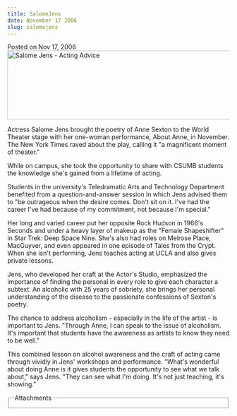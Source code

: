 ```yaml
---
title: SalomeJens
date: November 17 2006
slug: salomejens
---
```





<span class="date">Posted on Nov 17, 2006    </span>
<img height="156" alt="Salome Jens - Acting Advice" src="http://news.csumb.edu/sites/default/files/65/igx_migrate/images/salomejens3.jpg" width="620">
<p>Actress Salome Jens brought the poetry of Anne Sexton to the
World Theater stage with her one-woman performance, About Anne, in
November. The New York Times raved about the play, calling it &quot;a
magnificent moment of theater.&quot;</p>
<p>While on campus, she took the opportunity to share with CSUMB
students the knowledge she&apos;s gained from a lifetime of acting.</p>
<p>Students in the university&apos;s Teledramatic Arts and Technology
Department benefited from a question-and-answer session in which
Jens advised them to &quot;be outrageous when the desire comes. Don&apos;t
sit on it. I&apos;ve had the career I&apos;ve had because of my commitment,
not because I&apos;m special.&quot;</p>
<p>Her long and varied career put her opposite Rock Hudson in
1966&apos;s Seconds and under a heavy layer of makeup as the &quot;Female
Shapeshifter&quot; in Star Trek: Deep Space Nine. She&apos;s also had roles
on Melrose Place, MacGuyver, and even appeared in one episode of
Tales from the Crypt. When she isn&apos;t performing, Jens teaches
acting at UCLA and also gives private lessons.</p>
<p>Jens, who developed her craft at the Actor&apos;s Studio, emphasized
the importance of finding the personal in every role to give each
character a subtext. An alcoholic with 25 years of sobriety, she
brings her personal understanding of the disease to the passionate
confessions of Sexton&apos;s poetry.</p>
<p>The chance to address alcoholism - especially in the life of the
artist - is important to Jens. &quot;Through Anne, I can speak to the
issue of alcoholism. It&apos;s important that students have the
awareness as artists to know they need to be well.&quot;</p>
<p>This combined lesson on alcohol awareness and the craft of
acting came through vividly in Jens&apos; workshops and performance.
&quot;What&apos;s wonderful about doing Anne is it gives students the
opportunity to see what we talk about,&quot; says Jens. &quot;They can see
what I&apos;m doing. It&apos;s not just teaching, it&apos;s showing.&quot;</p>
<fieldset class="fieldgroup group-attachments">
<legend>Attachments</legend>
<div class="field field-type-emvideo field-field-attach-video">
<div class="field-items">
<div class="field-item odd">
<div class="emvideo emvideo-video emvideo-"/>
</div>
</div>
</div>
</fieldset>
</img>




